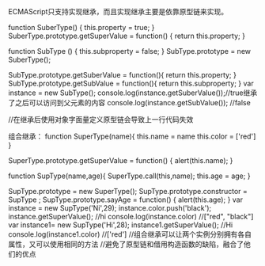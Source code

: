 ECMAScript只支持实现继承，而且实现继承主要是依靠原型链来实现。

function SuberType() {
    this.property = true;
}
SuberType.prototype.getSuperValue = function() {
    return this.property;
}

function SubType () {
    this.subproperty = false;
}
SubType.prototype = new SuberType();

SubType.prototype.getSuberValue = function(){
    return this.property;
}
SubType.prototype.getSubValue = function(){
    return this.subproperty;
}
var instance = new SubType();
console.log(instance.getSuberValue());//true继承了之后可以访问到父元素的内容
console.log(instance.getSubValue());  //false

//在继承后使用对象字面量定义原型链会导致上一行代码失效 

组合继承： 
function SuperType(name){
    this.name = name
    this.color = ['red']
}

SuperType.prototype.getSuperValue = function() {
    alert(this.name);
}

function SupType(name,age){
    SuperType.call(this,name);
    this.age = age;
}

SupType.prototype = new SuperType();
SupType.prototype.constructor = SupType ;
SupType.prototype.sayAge = function() {
    alert(this.age);
}
var instance = new SupType('Ni',29);
instance.color.push('black');
instance.getSuperValue(); //hi
console.log(instance.color) //["red", "black"]
var instance1= new SupType('Hi',28);
instance1.getSuperValue(); //Hi
console.log(instance1.color) //['red']
//组合继承可以让两个实例分别拥有各自属性，又可以使用相同的方法 
//避免了原型链和借用构造函数的缺陷，融合了他们的优点




